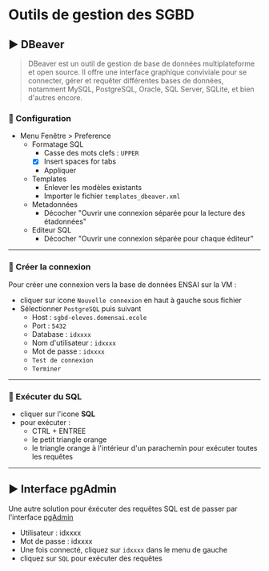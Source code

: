 # Outils de gestion des SGBD

## :arrow_forward: DBeaver

> DBeaver est un outil de gestion de base de données multiplateforme et open source. Il offre une interface graphique conviviale pour se connecter, gérer et requêter différentes bases de données, notamment MySQL, PostgreSQL, Oracle, SQL Server, SQLite, et bien d'autres encore.

### :small_orange_diamond: Configuration

* Menu Fenêtre > Preference
  * Formatage SQL
    * Casse des mots clefs : `UPPER`
    * [x] Insert spaces for tabs
    * Appliquer
  * Templates
    * Enlever les modèles existants
    * Importer le fichier `templates_dbeaver.xml`
  * Metadonnées
    * Décocher "Ouvrir une connexion séparée pour la lecture des étadonnées"
  * Editeur SQL
    * Décocher "Ouvrir une connexion séparée pour chaque éditeur"

---

### :small_orange_diamond: Créer la connexion

Pour créer une connexion vers la base de données ENSAI sur la VM :

* cliquer sur icone `Nouvelle connexion` en haut à gauche sous fichier
* Sélectionner `PostgreSQL` puis suivant
  * Host : `sgbd-eleves.domensai.ecole`
  * Port : `5432`
  * Database : `idxxxx`
  * Nom d'utilisateur : `idxxxx`
  * Mot de passe : `idxxxx`
  * `Test de connexion`
  * `Terminer`

---

### :small_orange_diamond: Exécuter du SQL

* cliquer sur l'icone **SQL**
* pour exécuter :
  * CTRL + ENTREE
  * le petit triangle orange
  * le triangle orange à l'intérieur d'un parachemin pour exécuter toutes les requêtes

---

## :arrow_forward: Interface pgAdmin

Une autre solution pour éxécuter des requêtes SQL est de passer par l'interface [pgAdmin](http://sgbd-eleves.domensai.ecole/phppgadmin/)

* Utilisateur : idxxxx
* Mot de passe : idxxxx
* Une fois connecté, cliquez sur `idxxxx` dans le menu de gauche
* cliquez sur `SQL` pour exécuter des requêtes

